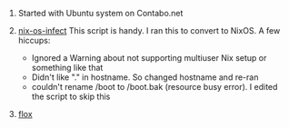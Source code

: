 1. Started with Ubuntu system on Contabo.net

1. [nix-os-infect](https://github.com/elitak/nixos-infect) This script is handy. I ran this to convert to NixOS. A few hiccups:
    - Ignored a Warning about not supporting multiuser Nix setup or something like that
    - Didn't like "." in hostname. So changed hostname and re-ran
    - couldn't rename /boot to /boot.bak (resource busy error).  I edited the script to skip this
  
1. [flox](https://beta.floxdev.com/docs/tour/tour-1/#install-flox)
